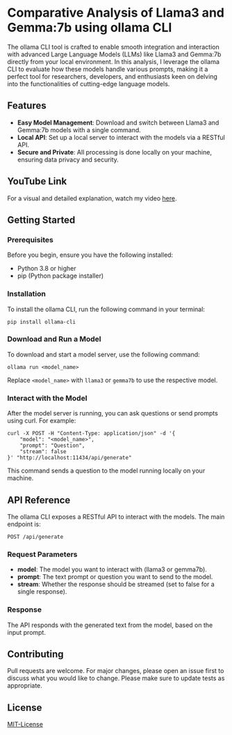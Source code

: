 # Comparative Analysis of Llama3 and Gemma:7b using ollama CLI

The ollama CLI tool is crafted to enable smooth integration and interaction with advanced Large Language Models (LLMs) like Llama3 and Gemma:7b directly from your local environment. In this analysis, I leverage the ollama CLI to evaluate how these models handle various prompts, making it a perfect tool for researchers, developers, and enthusiasts keen on delving into the functionalities of cutting-edge language models.

## Features
- **Easy Model Management**: Download and switch between Llama3 and Gemma:7b models with a single command.
- **Local API**: Set up a local server to interact with the models via a RESTful API.
- **Secure and Private**: All processing is done locally on your machine, ensuring data privacy and security.


## YouTube Link
For a visual and detailed explanation, watch my video [here](https://www.youtube.com/watch?v=AjUME0Ev-j0).

## Getting Started

### Prerequisites
Before you begin, ensure you have the following installed:
- Python 3.8 or higher
- pip (Python package installer)

### Installation
To install the ollama CLI, run the following command in your terminal:

```pip install ollama-cli```

### Download and Run a Model

To download and start a model server, use the following command:

```ollama run <model_name>```

Replace ```<model_name>``` with ```llama3``` or ```gemma7b``` to use the respective model.

### Interact with the Model

After the model server is running, you can ask questions or send prompts using curl. For example:


```
curl -X POST -H "Content-Type: application/json" -d '{
    "model": "<model_name>",
    "prompt": "Question",
    "stream": false
}' "http://localhost:11434/api/generate"
```
This command sends a question to the model running locally on your machine.

## API Reference
The ollama CLI exposes a RESTful API to interact with the models. The main endpoint is:

```POST /api/generate```

### Request Parameters
- **model**: The model you want to interact with (llama3 or gemma7b).
- **prompt**: The text prompt or question you want to send to the model.
- **stream**: Whether the response should be streamed (set to false for a single response).

### Response
The API responds with the generated text from the model, based on the input prompt.

## Contributing
Pull requests are welcome. For major changes, please open an issue first to discuss what you would like to change. Please make sure to update tests as appropriate.

## License
[MIT-License](https://choosealicense.com/licenses/mit/)


